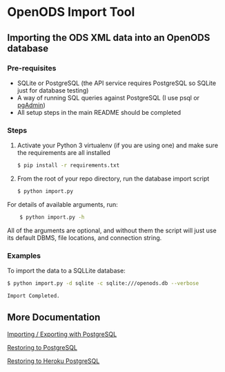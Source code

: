# OpenODS Import Tool
## Importing the ODS XML data into an OpenODS database

### Pre-requisites
* SQLite or PostgreSQL (the API service requires PostgreSQL so SQLite just for database testing)
* A way of running SQL queries against PostgreSQL (I use psql or [pgAdmin](http://www.pgadmin.org/download/macosx.php))
* All setup steps in the main README should be completed

### Steps

1. Activate your Python 3 virtualenv (if you are using one) and make sure the requirements are all installed

    ```bash
    $ pip install -r requirements.txt
    ```

2. From the root of your repo directory, run the database import script

    ```bash
    $ python import.py
    ```

For details of available arguments, run:

```bash
    $ python import.py -h
```

All of the arguments are optional, and without them the script will just use its default DBMS, file locations, and connection string.

### Examples

To import the data to a SQLLite database:

```bash
$ python import.py -d sqlite -c sqlite:///openods.db --verbose

Import Completed.
```

## More Documentation

[Importing / Exporting with PostgreSQL](docs/importing_exporting_psql.md)

[Restoring to PostgreSQL](docs/restoring_to_psql.md)

[Restoring to Heroku PostgreSQL](docs/restoring_to_heroku.md)
